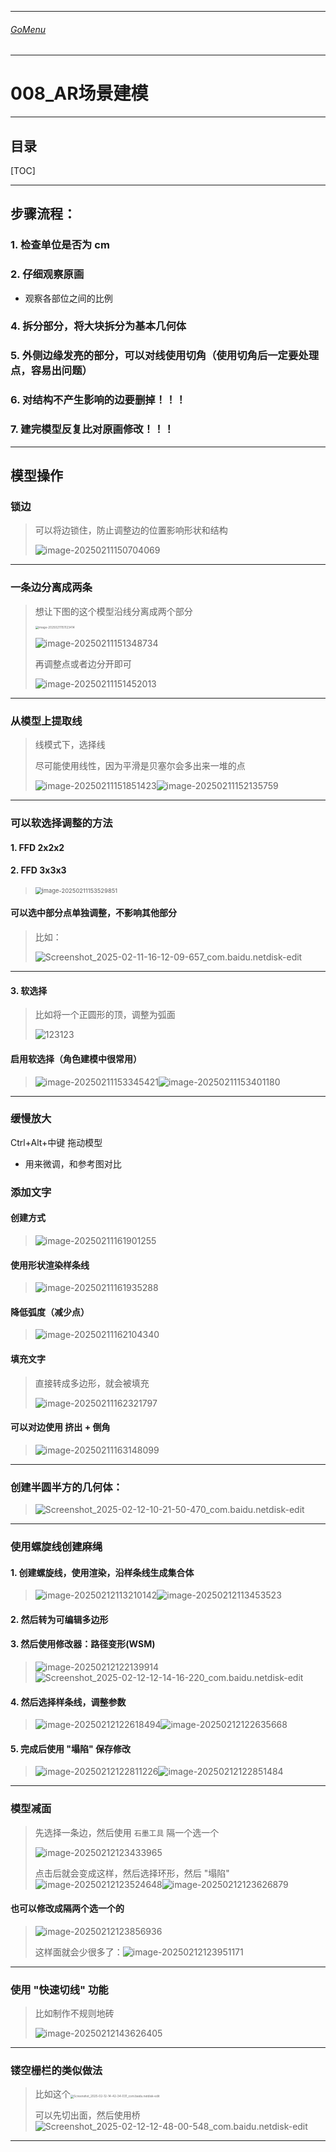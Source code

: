 ___________________________________________________________________________________________
###### [GoMenu](../3DMaxBasicsMenu.md)
___________________________________________________________________________________________
# 008_AR场景建模


___________________________________________________________________________________________

## 目录

[TOC]


------

## 步骤流程：

### 1. 检查单位是否为  cm

### 2. 仔细观察原画

- 观察各部位之间的比例

### 4. 拆分部分，将大块拆分为基本几何体

### 5. 外侧边缘发亮的部分，可以对线使用切角（使用切角后一定要处理点，容易出问题）

### 6. 对结构不产生影响的边要删掉！！！

### 7. 建完模型反复比对原画修改！！！

------

## 模型操作

### 锁边

> 可以将边锁住，防止调整边的位置影响形状和结构
>
> ![image-20250211150704069](./Image/3DMaxBaseV008/image-20250211150704069.png)

------

### 一条边分离成两条

> 想让下图的这个模型沿线分离成两个部分
>
> <img src="./Image/3DMaxBaseV008/image-20250211151123414.png" alt="image-20250211151123414" style="zoom:33%;" />
>
> ![image-20250211151348734](./Image/3DMaxBaseV008/image-20250211151348734.png)
>
> 再调整点或者边分开即可
>
> ![image-20250211151452013](./Image/3DMaxBaseV008/image-20250211151452013.png)

------

### 从模型上提取线

> 线模式下，选择线
>
> 尽可能使用线性，因为平滑是贝塞尔会多出来一堆的点
>
> ![image-20250211151851423](./Image/3DMaxBaseV008/image-20250211151851423.png)![image-20250211152135759](./Image/3DMaxBaseV008/image-20250211152135759.png)

------

### 可以软选择调整的方法

#### 1. FFD 2x2x2

#### 2. FFD 3x3x3

> <img src="./Image/3DMaxBaseV008/image-20250211153529851.png" alt="image-20250211153529851" style="zoom: 67%;" />

#### 可以选中部分点单独调整，不影响其他部分

> 比如：
>
> ![Screenshot_2025-02-11-16-12-09-657_com.baidu.netdisk-edit](./Image/3DMaxBaseV008/Screenshot_2025-02-11-16-12-09-657_com.baidu.netdisk-edit.jpg)

------

#### 3. 软选择

> 比如将一个正圆形的顶，调整为弧面
>
> ![123123](./Image/3DMaxBaseV008/123123.png)

#### 启用软选择（角色建模中很常用）

> ![image-20250211153345421](./Image/3DMaxBaseV008/image-20250211153345421.png)![image-20250211153401180](./Image/3DMaxBaseV008/image-20250211153401180.png)

------

### 缓慢放大

Ctrl+Alt+中键  拖动模型

- 用来微调，和参考图对比

### 添加文字

#### 创建方式

> ![image-20250211161901255](./Image/3DMaxBaseV008/image-20250211161901255.png)

#### 使用形状渲染样条线

> ![image-20250211161935288](./Image/3DMaxBaseV008/image-20250211161935288.png)

#### 降低弧度（减少点）

> ![image-20250211162104340](./Image/3DMaxBaseV008/image-20250211162104340.png)

#### 填充文字

> 直接转成多边形，就会被填充
>
> ![image-20250211162321797](./Image/3DMaxBaseV008/image-20250211162321797.png)

#### 可以对边使用 挤出 + 倒角

> ![image-20250211163148099](./Image/3DMaxBaseV008/image-20250211163148099.png)

------

### 创建半圆半方的几何体：

> ![Screenshot_2025-02-12-10-21-50-470_com.baidu.netdisk-edit](./Image/3DMaxBaseV008/Screenshot_2025-02-12-10-21-50-470_com.baidu.netdisk-edit.jpg)

------

### 使用螺旋线创建麻绳

#### 1. 创建螺旋线，使用渲染，沿样条线生成集合体

> ![image-20250212113210142](./Image/3DMaxBaseV008/image-20250212113210142.png)![image-20250212113453523](./Image/3DMaxBaseV008/image-20250212113453523.png)

#### 2. 然后转为可编辑多边形

#### 3. 然后使用修改器：路径变形(WSM)

> ![image-20250212122139914](./Image/3DMaxBaseV008/image-20250212122139914.png)![Screenshot_2025-02-12-12-14-16-220_com.baidu.netdisk-edit](./Image/3DMaxBaseV008/Screenshot_2025-02-12-12-14-16-220_com.baidu.netdisk-edit.jpg)

#### 4. 然后选择样条线，调整参数

> ![image-20250212122618494](./Image/3DMaxBaseV008/image-20250212122618494.png)![image-20250212122635668](./Image/3DMaxBaseV008/image-20250212122635668.png)

#### 5. 完成后使用 "塌陷" 保存修改

> ![image-20250212122811226](./Image/3DMaxBaseV008/image-20250212122811226.png)![image-20250212122851484](./Image/3DMaxBaseV008/image-20250212122851484.png)

------

### 模型减面

> 先选择一条边，然后使用 `石墨工具` 隔一个选一个
>
> ![image-20250212123433965](./Image/3DMaxBaseV008/image-20250212123433965.png)
>
> 点击后就会变成这样，然后选择环形，然后 "塌陷"![image-20250212123524648](./Image/3DMaxBaseV008/image-20250212123524648.png)![image-20250212123626879](./Image/3DMaxBaseV008/image-20250212123626879.png)

#### 也可以修改成隔两个选一个的

> ![image-20250212123856936](./Image/3DMaxBaseV008/image-20250212123856936.png)
>
> 这样面就会少很多了：![image-20250212123951171](./Image/3DMaxBaseV008/image-20250212123951171.png)

------

### 使用 "快速切线" 功能

> 比如制作不规则地砖
>
> ![image-20250212143626405](./Image/3DMaxBaseV008/image-20250212143626405.png)

------

### 镂空栅栏的类似做法

> 比如这个<img src="./Image/3DMaxBaseV008/Screenshot_2025-02-12-14-42-34-031_com.baidu.netdisk-edit.jpg" alt="Screenshot_2025-02-12-14-42-34-031_com.baidu.netdisk-edit" style="zoom:33%;" />
>
> 可以先切出面，然后使用桥![Screenshot_2025-02-12-12-48-00-548_com.baidu.netdisk-edit](./Image/3DMaxBaseV008/Screenshot_2025-02-12-12-48-00-548_com.baidu.netdisk-edit.jpg)

------

